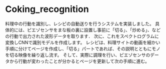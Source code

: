 # Coking_recognition
料理中の行動を識別し、レシピの自動送りを行うシステムを実装しました。
具体的には、ピエゾセンサをまな板の裏に設置し事前に「切る」、「炒める」、などの行動で出力された波形データを取ります．
次に、これをスペクトログラムに変換しCNNで識別モデルを作成します。
レシピは、料理サイトの動画を細かい手順に分けてページを作成し、「切る」パートであれば、その説明とともにモノを切る映像を繰り返し流す。
そして、実際に調理を行い、ピエゾセンサのデータから行動が変わったことが分かるとページを更新して次の手順に進む。
